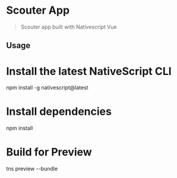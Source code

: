 # Scouter App

> Scouter app built with Nativescript Vue

## Usage

# Install the latest NativeScript CLI
npm install -g nativescript@latest

# Install dependencies
npm install

# Build for Preview
tns preview --bundle

